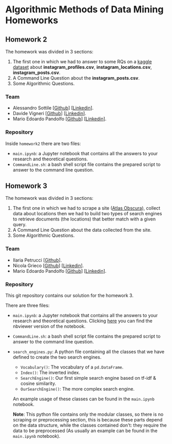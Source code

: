 # Algorithmic Methods of Data Mining Homeworks

## Homework 2

The homework was divided in 3 sections:

1. The first one in which we had to answer to some RQs on a [kaggle dataset](https://www.kaggle.com/datasets/shmalex/instagram-dataset) about **instagram_profiles.csv**, **instagram_locations.csv**, **instagram_posts.csv**.
2. A Command Line Question about the **instagram_posts.csv**.
3. Some Algorithmic Questions.

### Team

- Alessandro Sottile [[Github](https://github.com/Sottix99)] [[Linkedin](https://www.linkedin.com/in/alessandro-sottile-181863158/)].
- Davide Vigneri [[Github](https://github.com/VigneriDavide)] [[Linkedin](https://www.linkedin.com/in/davide-vigneri-59a56021a/)].
- Mario Edoardo Pandolfo [[Github](https://github.com/JRhin)] [[Linkedin](https://www.linkedin.com/in/jrhin/)].

### Repository

Inside `homework2` there are two files:

- `main.ipynb`:  a Jupyter notebook that contains all the answers to your research and theoretical questions.
- `CommandLine.sh`: a bash shell script file contains the prepared script to answer to the command line question.

## Homework 3

The homework was divided in 3 sections:

1. The first one in which we had to scrape a site ([Atlas Obscura](https://www.atlasobscura.com/)), collect data about locations then we had to build two types of search engines to retrieve documents (the locations) that better match with a given query.
2. A Command Line Question about the data collected from the site.
3. Some Algorithmic Questions.

### Team

- Ilaria Petrucci [[Github](https://github.com/ilapetr)].
- Nicola Grieco [[Github](https://github.com/nicolagrieco00)] [[Linkedin](https://www.linkedin.com/in/nicola-grieco-36a993233/)].
- Mario Edoardo Pandolfo [[Github](https://github.com/JRhin)] [[Linkedin](https://www.linkedin.com/in/jrhin/)].

### Repository

This git repository contains our solution for the homework 3.

There are three files:

- `main.ipynb`:  a Jupyter notebook that contains all the answers to your research and theoretical questions. Clicking [here](https://nbviewer.org/github/MePando/ADM-HW3/blob/main/main.ipynb) you can find the nbviewer version of the notebook.

- `CommandLine.sh`: a bash shell script file contains the prepared script to answer to the command line question.

- `search_engines.py`: A python file containing all the classes that we have defined to create the two search engines.

  - `Vocabulary()`: The vocabulary of a `pd.DataFrame`.
  - `Index()`: The inverted index.
  - `SearchEngine()`: Our first simple search engine based on tf-idf & cosine similarity.
  - `OurSearchEngine()`: The more complex search engine.

  An example usage of these classes can be found in the `main.ipynb` notebook.

  **Note**: This python file contains only the modular classes, so there is no scraping or preprocessing section, this is because these parts depend on the data structure, while the classes contained don't: they require the data to be preprocessed (As usually an example can be found in the `main.ipynb` notebook).
